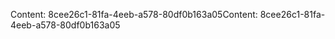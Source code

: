 <span data-ttu-id="872bb-101">Content: 8cee26c1-81fa-4eeb-a578-80df0b163a05</span><span class="sxs-lookup"><span data-stu-id="872bb-101">Content: 8cee26c1-81fa-4eeb-a578-80df0b163a05</span></span>
